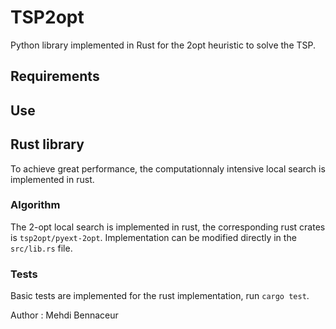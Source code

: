 # TSP2opt
Python library implemented in Rust for the 2opt heuristic to solve the TSP. 


## Requirements

## Use 

## Rust library
To achieve great performance, the computationnaly intensive local search is implemented in rust. 

### Algorithm

The 2-opt local search is implemented in rust, the corresponding rust crates is `tsp2opt/pyext-2opt`. Implementation can be modified directly in the `src/lib.rs` file.


### Tests
Basic tests are implemented for the rust implementation, run `cargo test`.

Author : Mehdi Bennaceur
